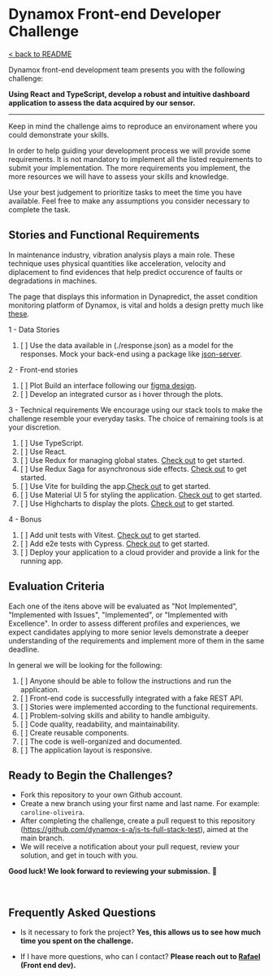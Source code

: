 # Dynamox Front-end Developer Challenge

[< back to README](./README.md)

Dynamox front-end development team presents you with the following challenge:

**Using React and TypeScript, develop a robust and intuitive dashboard application to assess the data acquired by our sensor.**

---

Keep in mind the challenge aims to reproduce an environament where you could demonstrate your skills. 

In order to help guiding your development process we will provide some requirements. It is not mandatory to implement all the listed requirements to submit your implementation. The more requirements you implement, the more resources we will have to assess your skills and knowledge. 

Use your best judgement to prioritize tasks to meet the time you have available. Feel free to make any assumptions you consider necessary to complete the task.

## Stories and Functional Requirements

In maintenance industry, vibration analysis plays a main role. These technique uses physical quantities like acceleration, velocity and diplacement to find evidences that help predict occurence of faults or degradations in machines. 

The page that displays this information in Dynapredict, the asset condition monitoring platform of Dynamox, is vital and holds a design pretty much like [these](https://www.npmjs.com/package/json-server).

1 - Data Stories
1. [ ] Use the data available in (./response.json) as a model for the responses. Mock your back-end using a package like [json-server](https://www.npmjs.com/package/json-server).

2 - Front-end stories
1. [ ] Plot Build an interface following our [figma design](https://www.npmjs.com/package/json-server).
1. [ ] Develop an integrated cursor as i hover through the plots.

3 - Technical requirements
We encourage using our stack tools to make the challenge resemble your everyday tasks. The choice of remaining tools is at your discretion.

1. [ ] Use TypeScript.
1. [ ] Use React.
1. [ ] Use Redux for managing global states. [Check out](https://redux-toolkit.js.org/introduction/getting-started) to get started.
1. [ ] Use Redux Saga for asynchronous side effects. [Check out](https://redux-saga.js.org/docs/introduction/GettingStarted) to get started.
1. [ ] Use Vite for building the app.[Check out](https://vitejs.dev/guide/) to get started.
1. [ ] Use Material UI 5 for styling the application. [Check out](https://mui.com/material-ui/getting-started/) to get started.
1. [ ] Use Highcharts to display the plots. [Check out](https://www.highcharts.com/docs/index) to get started.

4 - Bonus
1. [ ] Add unit tests with Vitest. [Check out](https://vitest.dev/guide/) to get started.
1. [ ] Add e2e tests with Cypress. [Check out](https://learn.cypress.io/) to get started.
1. [ ] Deploy your application to a cloud provider and provide a link for the running app.

## Evaluation Criteria

Each one of the itens above will be evaluated as "Not Implemented", "Implemented with Issues", "Implemented", or "Implemented with Excellence". In order to assess different profiles and experiences, we expect candidates applying to more senior levels demonstrate a deeper understanding of the requirements and implement more of them in the same deadline.

In general we will be looking for the following:
1. [ ] Anyone should be able to follow the instructions and run the application.
1. [ ] Front-end code is successfully integrated with a fake REST API.
1. [ ] Stories were implemented according to the functional requirements.
1. [ ] Problem-solving skills and ability to handle ambiguity.
1. [ ] Code quality, readability, and maintainability.
1. [ ] Create reusable components.
1. [ ] The code is well-organized and documented.
1. [ ] The application layout is responsive.

## Ready to Begin the Challenges?

* Fork this repository to your own Github account.
* Create a new branch using your first name and last name. For example: `caroline-oliveira`.
* After completing the challenge, create a pull request to this repository (https://github.com/dynamox-s-a/js-ts-full-stack-test), aimed at the main branch.
* We will receive a notification about your pull request, review your solution, and get in touch with you.

**Good luck! We look forward to reviewing your submission.** 🚀

</br>

## Frequently Asked Questions

* Is it necessary to fork the project?
  **Yes, this allows us to see how much time you spent on the challenge.**

* If I have more questions, who can I contact?
  **Please reach out to [Rafael](https://www.linkedin.com/in/calil-amaral-84005b67/) (Front end dev).**